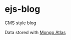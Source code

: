 # ejs-blog

CMS style blog

Data stored with [Mongo Atlas](https://www.mongodb.com/cloud/atlas)




